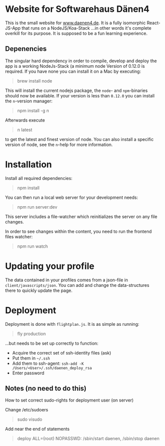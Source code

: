 # Website for Softwarehaus Dänen4

This is the small website for www.daenen4.de. It is a fully isomorphic React-JS-App that runs on a NodeJS/Koa-Stack 
...in other words it's complete overkill for its purpose. It is supposed to be a fun learning experience.

## Depenencies

The singular hard dependency in order to compile, develop and deploy the app is a working NodeJs-Stack (a minimum
node Version of 0.12.0 is required. If you have none you can install it on a Mac by executing:

> brew install node

This will install the current nodejs package, the `node`- and `npm`-binaries should now be available. If your
version is less than `0.12.0` you can install the `n`-version manager:

> npm install -g n

Afterwards execute

> n latest

to get the latest and finest version of node. You can also install a specific version of node, see the `n`-help for
more information.


# Installation

Install all required dependencies:

> npm install

You can then run a local web server for your development needs:

> npm run server:dev

This server includes a file-watcher which reinitializes the server on any file changes.

In order to see changes within the content, you need to run the frontend files watcher:

> npm run watch

# Updating your profile

The data contained in your profiles comes from a json-file in `client/javascripts/json`. You can add and change the
data-structures there to quickly update the page.


# Deployment

Deployment is done with `flightplan.js`. It is as simple as running:

> fly production 

...but needs to be set up correctly to function:
 
* Acquire the correct set of ssh-identity files (ask)
* Put them in `~/.ssh`
* Add them to ssh-agent: `ssh-add -K /Users/<User>/.ssh/daenen_deploy_rsa` 
* Enter password
   

## Notes (no need to do this)
How to set correct sudo-rights for deployment user (on server)

Change /etc/sudoers
> sudo visudo

Add near the end of statements
> deploy  ALL=(root) NOPASSWD: /sbin/start daenen, /sbin/stop daenen


